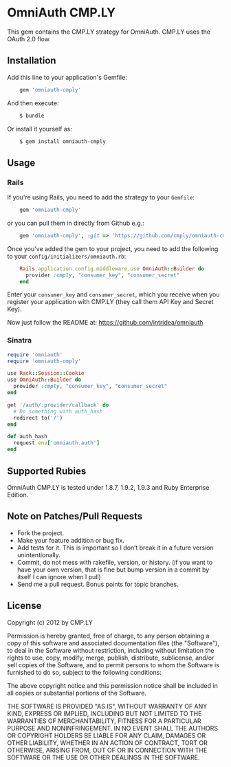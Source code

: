 # OmniAuth CMP.LY

This gem contains the CMP.LY strategy for OmniAuth. CMP.LY uses the OAuth 2.0 flow.

## Installation

Add this line to your application's Gemfile:

```ruby
    gem 'omniauth-cmply'
```

And then execute:

```sh
    $ bundle
```
Or install it yourself as:

```sh
    $ gem install omniauth-cmply
```




## Usage

### Rails

If you're using Rails, you need to add the strategy to your `Gemfile`:

```ruby
    gem 'omniauth-cmply'
```

or you can pull them in directly from Github e.g.:

```ruby
    gem 'omniauth-cmply', :git => 'https://github.com/cmply/omniauth-cmply.git'
```

Once you've added the gem to your project, you need to add the following to your `config/initializers/omniauth.rb`:

```ruby
    Rails.application.config.middleware.use OmniAuth::Builder do
      provider :cmply, "consumer_key", "consumer_secret"
    end
```

Enter your `consumer_key` and `consumer_secret`, which you receive when you register your application with CMP.LY (they
call them API Key and Secret Key).

Now just follow the README at: https://github.com/intridea/omniauth

### Sinatra

```ruby
require 'omniauth'
require 'omniauth-cmply'

use Rack::Session::Cookie
use OmniAuth::Builder do
  provider :cmply, "consumer_key", "consumer_secret"
end

get '/auth/:provider/callback' do
  # Do something with auth_hash
  redirect to('/')
end

def auth_hash
  request.env['omniauth.auth']
end
```

## Supported Rubies

OmniAuth CMP.LY is tested under 1.8.7, 1.9.2, 1.9.3 and Ruby Enterprise Edition.

## Note on Patches/Pull Requests

- Fork the project.
- Make your feature addition or bug fix.
- Add tests for it. This is important so I don’t break it in a future version unintentionally.
- Commit, do not mess with rakefile, version, or history. (if you want to have your own version, that is fine but bump
  version in a commit by itself I can ignore when I pull)
- Send me a pull request. Bonus points for topic branches.

## License

Copyright (c) 2012 by CMP.LY

Permission is hereby granted, free of charge, to any person obtaining a copy of this software and associated
documentation files (the "Software"), to deal in the Software without restriction, including without limitation the
rights to use, copy, modify, merge, publish, distribute, sublicense, and/or sell copies of the Software, and to permit
persons to whom the Software is furnished to do so, subject to the following conditions:

The above copyright notice and this permission notice shall be included in all copies or substantial portions of
the Software.

THE SOFTWARE IS PROVIDED "AS IS", WITHOUT WARRANTY OF ANY KIND, EXPRESS OR IMPLIED, INCLUDING BUT NOT LIMITED TO THE
WARRANTIES OF MERCHANTABILITY, FITNESS FOR A PARTICULAR PURPOSE AND NONINFRINGEMENT. IN NO EVENT SHALL THE AUTHORS OR
COPYRIGHT HOLDERS BE LIABLE FOR ANY CLAIM, DAMAGES OR OTHER LIABILITY, WHETHER IN AN ACTION OF CONTRACT, TORT OR
OTHERWISE, ARISING FROM, OUT OF OR IN CONNECTION WITH THE SOFTWARE OR THE USE OR OTHER DEALINGS IN THE SOFTWARE.
